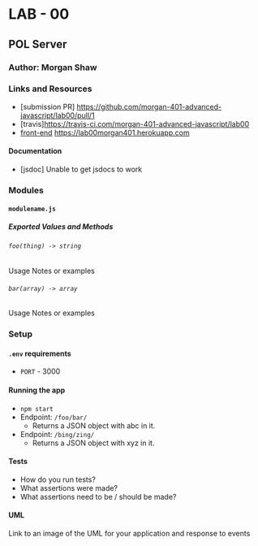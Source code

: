 # LAB - 00

## POL Server

### Author: Morgan Shaw

### Links and Resources
* [submission PR] https://github.com/morgan-401-advanced-javascript/lab00/pull/1
* [travis]https://travis-ci.com/morgan-401-advanced-javascript/lab00
* [front-end](http://xyz.com) https://lab00morgan401.herokuapp.com

#### Documentation
* [jsdoc] Unable to get jsdocs to work

### Modules
#### `modulename.js`
##### Exported Values and Methods

###### `foo(thing) -> string`
Usage Notes or examples

###### `bar(array) -> array`
Usage Notes or examples

### Setup
#### `.env` requirements
* `PORT` - 3000

#### Running the app
* `npm start`
* Endpoint: `/foo/bar/`
  * Returns a JSON object with abc in it.
* Endpoint: `/bing/zing/`
  * Returns a JSON object with xyz in it.
  
#### Tests
* How do you run tests?
* What assertions were made?
* What assertions need to be / should be made?

#### UML
Link to an image of the UML for your application and response to events
